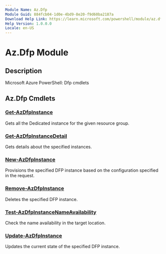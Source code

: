 ```yaml
---
Module Name: Az.Dfp
Module Guid: 884fcb04-1d0e-4bd9-8e20-f9d60ba2187a
Download Help Link: https://learn.microsoft.com/powershell/module/az.dfp
Help Version: 1.0.0.0
Locale: en-US
---
```


# Az.Dfp Module
## Description
Microsoft Azure PowerShell: Dfp cmdlets

## Az.Dfp Cmdlets
### [Get-AzDfpInstance](Get-AzDfpInstance.md)
Gets all the Dedicated instance for the given resource group.

### [Get-AzDfpInstanceDetail](Get-AzDfpInstanceDetail.md)
Gets details about the specified instances.

### [New-AzDfpInstance](New-AzDfpInstance.md)
Provisions the specified DFP instance based on the configuration specified in the request.

### [Remove-AzDfpInstance](Remove-AzDfpInstance.md)
Deletes the specified DFP instance.

### [Test-AzDfpInstanceNameAvailability](Test-AzDfpInstanceNameAvailability.md)
Check the name availability in the target location.

### [Update-AzDfpInstance](Update-AzDfpInstance.md)
Updates the current state of the specified DFP instance.

